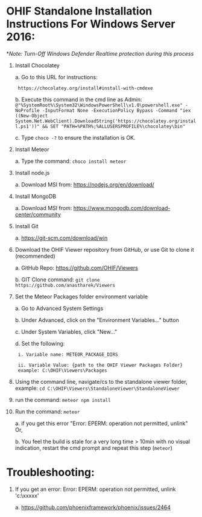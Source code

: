 # OHIF Standalone Installation Instructions For Windows Server 2016:

**Note: Turn-Off Windows Defender Realtime protection during this process*

1. Install Chocolatey

	a. Go to this URL for instructions:

		https://chocolatey.org/install#install-with-cmdexe

	b. Execute this command in the cmd line as Admin:
		`@"%SystemRoot%\System32\WindowsPowerShell\v1.0\powershell.exe" -NoProfile -InputFormat None -ExecutionPolicy Bypass -Command "iex ((New-Object System.Net.WebClient).DownloadString('https://chocolatey.org/install.ps1'))" && SET "PATH=%PATH%;%ALLUSERSPROFILE%\chocolatey\bin"`

	c. Type `choco -?` to ensure the installation is OK.
2. Install Meteor

	a. Type the command: `choco install meteor`
3. Install node.js

	a. Download MSI from: https://nodejs.org/en/download/
4. Install MongoDB

	a. Download MSI from:
https://www.mongodb.com/download-center/community
5. Install Git

	a. https://git-scm.com/download/win
6. Download the OHIF Viewer repository from GitHub, or use Git to clone it (recommended)

	a. GitHub Repo: https://github.com/OHIF/Viewers

	b. GIT Clone command: `git clone https://github.com/anastharek/Viewers`
7. Set the Meteor Packages folder environment variable

	a. Go to Advanced System Settings

	b. Under Advanced, click on the "Environment Variables..." button

	c. Under System Variables, click "New..."

	d. Set the following:

		i. Variable name: METEOR_PACKAGE_DIRS

		ii. Variable Value: {path to the OHIF Viewer Packages Folder}
		example: C:\OHIF\Viewers\Packages
8. Using the command line, navigate/cs to the standalone viewer folder, example: `cd C:\OHIF\Viewers\StandaloneViewer\StandaloneViewer`
9. run the command: `meteor npm install`
10. Run the command: `meteor`

	a. if you get this error "Error: EPERM: operation not permitted, unlink" Or,

	b. You feel the build is stale for a very long time > 10min with no visual indication, restart the cmd prompt and repeat this step (`meteor`)

# Troubleshooting:

1.  If you get an error: Error: EPERM: operation not permitted, unlink 'c:\xxxxx'

	a. https://github.com/phoenixframework/phoenix/issues/2464
